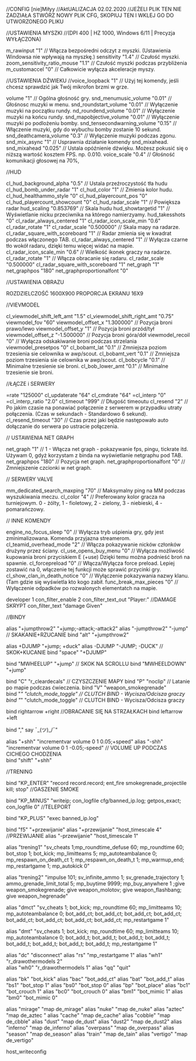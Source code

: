 //CONFIG [nie]Miłyy
//AktUALIZACJA 02.02.2020 
//JEŻELI PLIK TEN NIE ZADZIAŁA STWÓRZ NOWY PLIK CFG, SKOPIUJ TEN I WKLEJ GO DO UTWORZONEGO PLIKU

//USTAWIENIA MYSZKI 
//(DPI 400 | HZ 1000, Windows 6/11 | Precyzja WYŁĄCZONA)

m_rawinput                        "1"         // Włącza bezpośredni odczyt z myszki. (Ustawienia Windowsa nie wpływają na myszkę.)
sensitivity                       "1.4"       // Czułość myszki.
zoom_sensitivity_ratio_mouse      "1.1"       // Czułość myszki podczas przybliżenia
m_customaccel                     "0"         // Całkowicie wyłącza akceleracje myszy.


//USTAWIENIA DŹWIEKU
//voice_loopback                  "1"         // Użyj tej komendy, jeśli chcesz sprawdzić jak Twój mikrofon brzmi w grze.

volume                            "1"         // Ogólna głośność gry.
snd_menumusic_volume              "0.01"      // Głośnosc muzyki w menu.
snd_roundstart_volume             "0.01"      // Wyłączenie muzyki na początku rundy.
nd_roundend_volume                "0.01"      // Wyłączenie muzyki na końcu rundy.
snd_mapobjective_volume           "0.01"      // Wyłączenie muzyki po podlożeniu bomby.
snd_tensecondwarning_volume       "0.15"      // Włączenie muzyki, gdy do wybuchu bomby zostanie 10 sekund.
snd_deathcamera_volume            "0.3"       // Wyłączenie muzyki podczas zgonu.
snd_mix_async                     "1"         // Usprawnia działanie komendy snd_mixahead.
snd_mixahead                      "0.025"     // Ustala opóźnienie dźwięku. Możesz pokusić się o niższą wartość kosztem FPS. np. 0.010.
voice_scale                       "0.4"       // Głośność komunikacji głosowej na 70%,


//HUD

cl_hud_background_alpha           "0.5"       // Ustala przeźroczystość tła hudu
cl_hud_bomb_under_radar           "1"
cl_hud_color                      "1"         // Zmienia kolor hudu.
cl_hud_healthammo_style           "0"
cl_hud_playercount_pos            "0"
cl_hud_playercount_showcount      "0"
cl_hud_radar_scale                "1"         // Powiększa radar
hud_scaling                       "0.853769"  // Skala hudu 
hud_showtargetid                  "1"         // Wyświetlanie nicku przeciwnika na którego namierzyamy.
hud_takesshots                    "0"
cl_radar_always_centered          "1"
cl_radar_icon_scale_min           "0.6"
cl_radar_rotate                   "1"
cl_radar_scale                    "0.500000"  // Skala mapy na radarze.
cl_radar_square_with_scoreboard   "1"         // Radar zmienia się w kwadrat podczas włączonego TAB.
cl_radar_always_centered          "1"         // Wyłącza czarne tło wokół radaru, dzięki temu więcej widać na mapie.
cl_radar_icon_scale_min           "0.6"       // Wielkość ikonek graczy na radarze.
cl_radar_rotate                   "1"         // Włącza obracanie się radaru.
cl_radar_scale                    "0.500000"
cl_radar_square_with_scoreboard   "1"
net_graph                         "1"
net_graphpos                      "180"
net_graphproportionalfont         "0"


//USTAWIENIA OBRAZU

ROZDZIELCZOŚĆ 1600X900
PROPORCJA EKRANU 16X9


//VIEVMODEL
 
cl_viewmodel_shift_left_amt       "1.5"
cl_viewmodel_shift_right_amt      "0.75"
viewmodel_fov                     "60"
viewmodel_offset_x                "1.300000"  // Pozycja broni prawo/lewo
viewmodel_offset_y                "1"         // Pozycja broni przód/tył   
viewmodel_offset_z                "-1.500000" // Pozycja broni góra/dół
viewmodel_recoil                  "0"         // Wyłącza odskakiwanie broni podczas strzelania
viewmodel_presetpos               "0"
cl_bobamt_lat                     "0.1"       // Zmniejsza poziom trzesienia sie celownika w awp/scout.
cl_bobamt_vert                    "0.1"       // Zmniejsza poziom trzesienia sie celownika w awp/scout.
cl_bobcycle                       "0.1"       // Minimalne trzesienie sie broni.
cl_bob_lower_amt                  "0.1"       // Minimalne trzesienie sie broni.


//ŁĄCZE i SERWERY

=rate                             "125000"
cl_updaterate                     "64"
cl_cmdrate                        "64"
=cl_interp                        "0"
=cl_interp_ratio                  "2.0"
cl_timeout                        "999"       // Długość timeoutu
cl_resend                         "2"         // Po jakim czasie na ponawiać połączenie z serwerem w przypadku utraty połączenia. (Czas w sekundach - Standardowo 6 sekund).
cl_resend_timeout                 "30"        // Czas przez jaki będzie następowało auto dołączanie do serwera po ustracie połączenia.


// USTAWIENIA NET GRAPH

net_graph                         "1"         // 1 - Włącza net graph - pokazywanie fps, pingu, tickrate itd. Używam 0, gdyż korzystam z binda na wyświetlanie netgraphu pod TAB.
net_graphpos                      "180"       // Pozycja net graph.
net_graphproportionalfont         "0"         // Zmniejszenie czcionki w net graph.

 
// SERWERY VALVE


mm_dedicated_search_maxping       "70"        // Maksymalny ping na MM podczas wyszukiwania meczu.
cl_color                          "4"         // Preferowany kolor gracza na turniejowym. 0 - żólty, 1 - fioletowy, 2 - zielony, 3 - niebieski, 4 - pomarańczowy.


// INNE KOMENDY


engine_no_focus_sleep             "0"         // Wyłącza tryb uśpienia gry, gdy jest zminimalizowana. Komenda przyjazna streamerom.
cl_teamid_overhead_mode           "2"         // Włącza pokazywanie nicków członków drużyny przez ściany.
cl_use_opens_buy_menu             "0"         // Wyłącza możliwość kupowania broni przyciskiem E (+use) Dzięki temu można podnieść broń na spawnie.
cl_forcepreload                   "0"         // Włącza/Wyłącza force preload. Lepiej zostawić na 0, włączenie tej funkcji może sprawić przycinki gry.
cl_show_clan_in_death_notice      "0"         // Wyłączenie pokazywania nazwy klanu. (Tam gdzie się wyświetla kto kogo zabił.
func_break_max_pieces             "0"         // Wyłączenie odpadków po rozwalonych elementatch na mapie.


developer 1
con_filter_enable 2
con_filter_text_out "Player:"                 //DAMAGE SKRYPT
con_filter_text "damage Given"


//BINDY


alias "+jumpthrow2" "+jump;-attack;-attack2"
alias "-jumpthrow2" "-jump"                   // SKAKANIE+RZUCANIE
bind "alt" "+jumpthrow2"


alias +DJUMP "+jump; +duck"
alias -DJUMP "-JUMP; -DUCK"                   // SKOK+KUCANIE
bind "space" "+DJUMP"


bind "MWHEELUP" "+jump"                       // SKOK NA SCROLLU
bind "MWHEELDOWN" "+jump"


bind "C" "r_cleardecals"                      // CZYSZCZENIE MAPY
bind "P" "noclip"                             // Latanie po mapie podczas ćwieczenia.
bind "V" "weapon_smokegrenade"      
bind "*" "clutch_mode_toggle"                 // CLUTCH BIND - Wycisza/Odcisza graczy
bind "*" "clutch_mode_toggle"                 // CLUTCH BIND - Wycisza/Odcisza graczy


bind rightarrow +right                        //OBRACANIE SIĘ NA STRZAŁKACH
bind leftarrow +left 

bind ","  say ¯\_(ツ)_/¯"

alias "+shh" "incrementvar volume 0 1 0.05;+speed"
alias "-shh" "incrementvar volume 0 1 -0.05;-speed"   // VOLUME UP PODCZAS CICHEGO CHODZENIA   
bind "shift" "+shh"                           


//TRENING


bind "KP_ENTER" "record record.record; ent_fire smokegrenade_projectile kill; stop"    //GASZENIE SMOKE


bind "KP_MINUS" "writeip; con_logfile cfg/banned_ip.log; getpos_exact; con_logfile 0"  //TELEPORT

bind "KP_PLUS" "exec banned_ip.log"           

bind "f5" "+przewijanie"
alias "+przewijanie" "host_timescale 4"   //PRZEWIJANIE
alias "-przewijanie" "host_timescale 1"


alias "trening1" "sv_cheats 1;mp_roundtime_defuse 60; mp_roundtime 60; bot_stop 1; bot_kick; mp_limitteams 5; mp_autoteambalance 0; mp_respawn_on_death_ct 1; mp_respawn_on_death_t 1; mp_warmup_end; mp_restartgame 1; mp_autokick 0"


alias "trening2" "impulse 101; sv_infinite_ammo 1; sv_grenade_trajectory 1; ammo_grenade_limit_total 5; mp_buytime 9999; mp_buy_anywhere 1 ;give weapon_smokegrenade; give weapon_molotov; give weapon_flashbang; give weapon_hegrenade"


alias "dmct" "sv_cheats 1; bot_kick; mp_roundtime 60; mp_limitteams 10; mp_autoteambalance 0; bot_add_ct; bot_add_ct; bot_add_ct; bot_add_ct; bot_add_ct; bot_add_ct; bot_add_ct; bot_add_ct; mp_restartgame 1"


alias "dmt" "sv_cheats 1; bot_kick; mp_roundtime 60; mp_limitteams 10; mp_autoteambalance 0; bot_add_t; bot_add_t; bot_add_t; bot_add_t; bot_add_t; bot_add_t; bot_add_t; bot_add_t; mp_restartgame 1"


alias "dc" "disconnect"
alias "rs" "mp_restartgame 1"
alias "wh1" "r_drawothermodels 2" 	
alias "wh0" "r_drawothermodels 1"
alias "qq"  "quit"


alias "bk" "bot_kick"
alias "bac" "bot_add_ct"
alias "bat" "bot_add_t"
alias "bs1" "bot_stop 1"
alias "bs0" "bot_stop 0"
alias "bp" "bot_place"
alias "bc1" "bot_crouch 1"
alias "bc0" "bot_crouch 0"
alias "bm1" "bot_mimic 1"
alias "bm0" "bot_mimic 0"


alias "mirage" "map de_mirage"
alias "nuke" "map de_nuke"
alias "aztec" "map de_aztec "
alias "cache" "map de_cache"
alias "cobble" "map de_cbble"
alias "dust" "map de_dust"
alias "dust2" "map de_dust2"
alias "inferno" "map de_inferno"
alias "overpass" "map de_overpass"
alias "season" "map de_season"
alias "train" "map de_tain"
alias "vertigo" "map de_vertigo"


host_writeconfig

